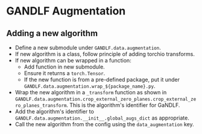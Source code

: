 # GANDLF Augmentation

## Adding a new algorithm

- Define a new submodule under `GANDLF.data.augmentation`.
- If new algorithm is a class, follow principle of adding torchio transforms. 
- If new algorithm can be wrapped in a function:
    - Add function in new submodule.
    - Ensure it returns a `torch.Tensor`.
    - If the new function is from a pre-defined package, put it under `GANDLF.data.augmentation.wrap_${package_name}.py`.
- Wrap the new algorithm in a `_transform` function as shown in `GANDLF.data.augmentation.crop_external_zero_planes.crop_external_zero_planes_transform`. This is the algorithm's identifier for GaNDLF.
- Add the algorithm's identifier to `GANDLF.data.augmentation.__init__.global_augs_dict` as appropriate.
- Call the new algorithm from the config using the `data_augmentation` key.